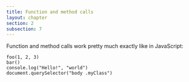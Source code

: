 ```yaml
---
title: Function and method calls
layout: chapter
section: 2
subsection: 7
---
```


Function and method calls work pretty much exactly like in JavaScript:

    foo(1, 2, 3)
    bar()
    console.log("Hello!", "world")
    document.querySelector("body .myClass")
